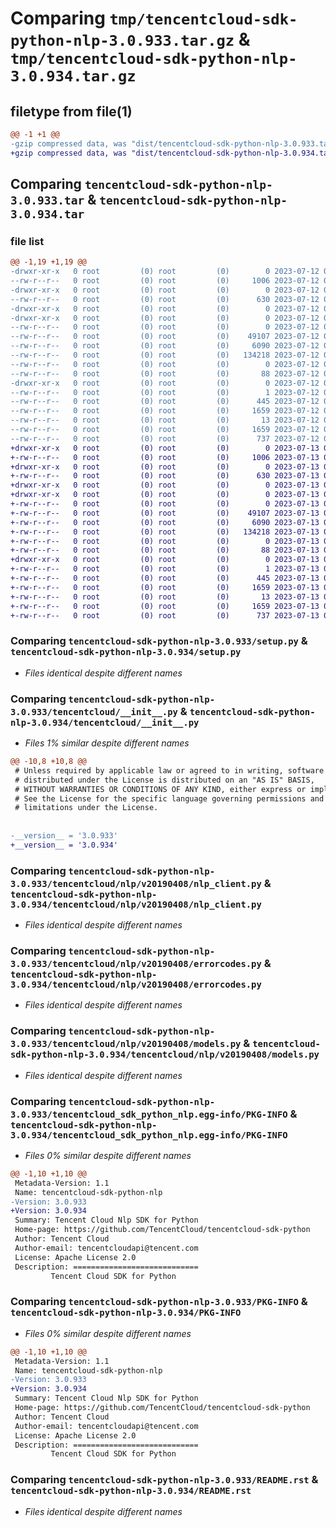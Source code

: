# Comparing `tmp/tencentcloud-sdk-python-nlp-3.0.933.tar.gz` & `tmp/tencentcloud-sdk-python-nlp-3.0.934.tar.gz`

## filetype from file(1)

```diff
@@ -1 +1 @@
-gzip compressed data, was "dist/tencentcloud-sdk-python-nlp-3.0.933.tar", last modified: Wed Jul 12 00:34:25 2023, max compression
+gzip compressed data, was "dist/tencentcloud-sdk-python-nlp-3.0.934.tar", last modified: Thu Jul 13 00:27:00 2023, max compression
```

## Comparing `tencentcloud-sdk-python-nlp-3.0.933.tar` & `tencentcloud-sdk-python-nlp-3.0.934.tar`

### file list

```diff
@@ -1,19 +1,19 @@
-drwxr-xr-x   0 root         (0) root         (0)        0 2023-07-12 00:34:25.000000 tencentcloud-sdk-python-nlp-3.0.933/
--rw-r--r--   0 root         (0) root         (0)     1006 2023-07-12 00:34:24.000000 tencentcloud-sdk-python-nlp-3.0.933/setup.py
-drwxr-xr-x   0 root         (0) root         (0)        0 2023-07-12 00:34:25.000000 tencentcloud-sdk-python-nlp-3.0.933/tencentcloud/
--rw-r--r--   0 root         (0) root         (0)      630 2023-07-12 00:34:24.000000 tencentcloud-sdk-python-nlp-3.0.933/tencentcloud/__init__.py
-drwxr-xr-x   0 root         (0) root         (0)        0 2023-07-12 00:34:25.000000 tencentcloud-sdk-python-nlp-3.0.933/tencentcloud/nlp/
-drwxr-xr-x   0 root         (0) root         (0)        0 2023-07-12 00:34:25.000000 tencentcloud-sdk-python-nlp-3.0.933/tencentcloud/nlp/v20190408/
--rw-r--r--   0 root         (0) root         (0)        0 2023-07-12 00:34:24.000000 tencentcloud-sdk-python-nlp-3.0.933/tencentcloud/nlp/v20190408/__init__.py
--rw-r--r--   0 root         (0) root         (0)    49107 2023-07-12 00:34:24.000000 tencentcloud-sdk-python-nlp-3.0.933/tencentcloud/nlp/v20190408/nlp_client.py
--rw-r--r--   0 root         (0) root         (0)     6090 2023-07-12 00:34:24.000000 tencentcloud-sdk-python-nlp-3.0.933/tencentcloud/nlp/v20190408/errorcodes.py
--rw-r--r--   0 root         (0) root         (0)   134218 2023-07-12 00:34:24.000000 tencentcloud-sdk-python-nlp-3.0.933/tencentcloud/nlp/v20190408/models.py
--rw-r--r--   0 root         (0) root         (0)        0 2023-07-12 00:34:24.000000 tencentcloud-sdk-python-nlp-3.0.933/tencentcloud/nlp/__init__.py
--rw-r--r--   0 root         (0) root         (0)       88 2023-07-12 00:34:25.000000 tencentcloud-sdk-python-nlp-3.0.933/setup.cfg
-drwxr-xr-x   0 root         (0) root         (0)        0 2023-07-12 00:34:25.000000 tencentcloud-sdk-python-nlp-3.0.933/tencentcloud_sdk_python_nlp.egg-info/
--rw-r--r--   0 root         (0) root         (0)        1 2023-07-12 00:34:25.000000 tencentcloud-sdk-python-nlp-3.0.933/tencentcloud_sdk_python_nlp.egg-info/dependency_links.txt
--rw-r--r--   0 root         (0) root         (0)      445 2023-07-12 00:34:25.000000 tencentcloud-sdk-python-nlp-3.0.933/tencentcloud_sdk_python_nlp.egg-info/SOURCES.txt
--rw-r--r--   0 root         (0) root         (0)     1659 2023-07-12 00:34:25.000000 tencentcloud-sdk-python-nlp-3.0.933/tencentcloud_sdk_python_nlp.egg-info/PKG-INFO
--rw-r--r--   0 root         (0) root         (0)       13 2023-07-12 00:34:25.000000 tencentcloud-sdk-python-nlp-3.0.933/tencentcloud_sdk_python_nlp.egg-info/top_level.txt
--rw-r--r--   0 root         (0) root         (0)     1659 2023-07-12 00:34:25.000000 tencentcloud-sdk-python-nlp-3.0.933/PKG-INFO
--rw-r--r--   0 root         (0) root         (0)      737 2023-07-12 00:34:24.000000 tencentcloud-sdk-python-nlp-3.0.933/README.rst
+drwxr-xr-x   0 root         (0) root         (0)        0 2023-07-13 00:27:00.000000 tencentcloud-sdk-python-nlp-3.0.934/
+-rw-r--r--   0 root         (0) root         (0)     1006 2023-07-13 00:27:00.000000 tencentcloud-sdk-python-nlp-3.0.934/setup.py
+drwxr-xr-x   0 root         (0) root         (0)        0 2023-07-13 00:27:00.000000 tencentcloud-sdk-python-nlp-3.0.934/tencentcloud/
+-rw-r--r--   0 root         (0) root         (0)      630 2023-07-13 00:27:00.000000 tencentcloud-sdk-python-nlp-3.0.934/tencentcloud/__init__.py
+drwxr-xr-x   0 root         (0) root         (0)        0 2023-07-13 00:27:00.000000 tencentcloud-sdk-python-nlp-3.0.934/tencentcloud/nlp/
+drwxr-xr-x   0 root         (0) root         (0)        0 2023-07-13 00:27:00.000000 tencentcloud-sdk-python-nlp-3.0.934/tencentcloud/nlp/v20190408/
+-rw-r--r--   0 root         (0) root         (0)        0 2023-07-13 00:27:00.000000 tencentcloud-sdk-python-nlp-3.0.934/tencentcloud/nlp/v20190408/__init__.py
+-rw-r--r--   0 root         (0) root         (0)    49107 2023-07-13 00:27:00.000000 tencentcloud-sdk-python-nlp-3.0.934/tencentcloud/nlp/v20190408/nlp_client.py
+-rw-r--r--   0 root         (0) root         (0)     6090 2023-07-13 00:27:00.000000 tencentcloud-sdk-python-nlp-3.0.934/tencentcloud/nlp/v20190408/errorcodes.py
+-rw-r--r--   0 root         (0) root         (0)   134218 2023-07-13 00:27:00.000000 tencentcloud-sdk-python-nlp-3.0.934/tencentcloud/nlp/v20190408/models.py
+-rw-r--r--   0 root         (0) root         (0)        0 2023-07-13 00:27:00.000000 tencentcloud-sdk-python-nlp-3.0.934/tencentcloud/nlp/__init__.py
+-rw-r--r--   0 root         (0) root         (0)       88 2023-07-13 00:27:00.000000 tencentcloud-sdk-python-nlp-3.0.934/setup.cfg
+drwxr-xr-x   0 root         (0) root         (0)        0 2023-07-13 00:27:00.000000 tencentcloud-sdk-python-nlp-3.0.934/tencentcloud_sdk_python_nlp.egg-info/
+-rw-r--r--   0 root         (0) root         (0)        1 2023-07-13 00:27:00.000000 tencentcloud-sdk-python-nlp-3.0.934/tencentcloud_sdk_python_nlp.egg-info/dependency_links.txt
+-rw-r--r--   0 root         (0) root         (0)      445 2023-07-13 00:27:00.000000 tencentcloud-sdk-python-nlp-3.0.934/tencentcloud_sdk_python_nlp.egg-info/SOURCES.txt
+-rw-r--r--   0 root         (0) root         (0)     1659 2023-07-13 00:27:00.000000 tencentcloud-sdk-python-nlp-3.0.934/tencentcloud_sdk_python_nlp.egg-info/PKG-INFO
+-rw-r--r--   0 root         (0) root         (0)       13 2023-07-13 00:27:00.000000 tencentcloud-sdk-python-nlp-3.0.934/tencentcloud_sdk_python_nlp.egg-info/top_level.txt
+-rw-r--r--   0 root         (0) root         (0)     1659 2023-07-13 00:27:00.000000 tencentcloud-sdk-python-nlp-3.0.934/PKG-INFO
+-rw-r--r--   0 root         (0) root         (0)      737 2023-07-13 00:27:00.000000 tencentcloud-sdk-python-nlp-3.0.934/README.rst
```

### Comparing `tencentcloud-sdk-python-nlp-3.0.933/setup.py` & `tencentcloud-sdk-python-nlp-3.0.934/setup.py`

 * *Files identical despite different names*

### Comparing `tencentcloud-sdk-python-nlp-3.0.933/tencentcloud/__init__.py` & `tencentcloud-sdk-python-nlp-3.0.934/tencentcloud/__init__.py`

 * *Files 1% similar despite different names*

```diff
@@ -10,8 +10,8 @@
 # Unless required by applicable law or agreed to in writing, software
 # distributed under the License is distributed on an "AS IS" BASIS,
 # WITHOUT WARRANTIES OR CONDITIONS OF ANY KIND, either express or implied.
 # See the License for the specific language governing permissions and
 # limitations under the License.
 
 
-__version__ = '3.0.933'
+__version__ = '3.0.934'
```

### Comparing `tencentcloud-sdk-python-nlp-3.0.933/tencentcloud/nlp/v20190408/nlp_client.py` & `tencentcloud-sdk-python-nlp-3.0.934/tencentcloud/nlp/v20190408/nlp_client.py`

 * *Files identical despite different names*

### Comparing `tencentcloud-sdk-python-nlp-3.0.933/tencentcloud/nlp/v20190408/errorcodes.py` & `tencentcloud-sdk-python-nlp-3.0.934/tencentcloud/nlp/v20190408/errorcodes.py`

 * *Files identical despite different names*

### Comparing `tencentcloud-sdk-python-nlp-3.0.933/tencentcloud/nlp/v20190408/models.py` & `tencentcloud-sdk-python-nlp-3.0.934/tencentcloud/nlp/v20190408/models.py`

 * *Files identical despite different names*

### Comparing `tencentcloud-sdk-python-nlp-3.0.933/tencentcloud_sdk_python_nlp.egg-info/PKG-INFO` & `tencentcloud-sdk-python-nlp-3.0.934/tencentcloud_sdk_python_nlp.egg-info/PKG-INFO`

 * *Files 0% similar despite different names*

```diff
@@ -1,10 +1,10 @@
 Metadata-Version: 1.1
 Name: tencentcloud-sdk-python-nlp
-Version: 3.0.933
+Version: 3.0.934
 Summary: Tencent Cloud Nlp SDK for Python
 Home-page: https://github.com/TencentCloud/tencentcloud-sdk-python
 Author: Tencent Cloud
 Author-email: tencentcloudapi@tencent.com
 License: Apache License 2.0
 Description: ============================
         Tencent Cloud SDK for Python
```

### Comparing `tencentcloud-sdk-python-nlp-3.0.933/PKG-INFO` & `tencentcloud-sdk-python-nlp-3.0.934/PKG-INFO`

 * *Files 0% similar despite different names*

```diff
@@ -1,10 +1,10 @@
 Metadata-Version: 1.1
 Name: tencentcloud-sdk-python-nlp
-Version: 3.0.933
+Version: 3.0.934
 Summary: Tencent Cloud Nlp SDK for Python
 Home-page: https://github.com/TencentCloud/tencentcloud-sdk-python
 Author: Tencent Cloud
 Author-email: tencentcloudapi@tencent.com
 License: Apache License 2.0
 Description: ============================
         Tencent Cloud SDK for Python
```

### Comparing `tencentcloud-sdk-python-nlp-3.0.933/README.rst` & `tencentcloud-sdk-python-nlp-3.0.934/README.rst`

 * *Files identical despite different names*

